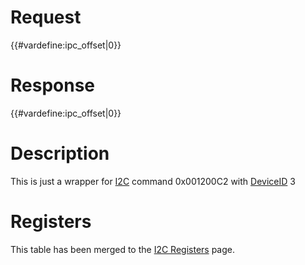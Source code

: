 # Request

{{#vardefine:ipc_offset\|0}}

# Response

{{#vardefine:ipc_offset\|0}}

# Description

This is just a wrapper for [I2C](I2C_Services "wikilink") command
0x001200C2 with [DeviceID](I2C_Registers "wikilink") 3

# Registers

This table has been merged to the [I2C
Registers](I2C_Registers#Device_3 "wikilink") page.
